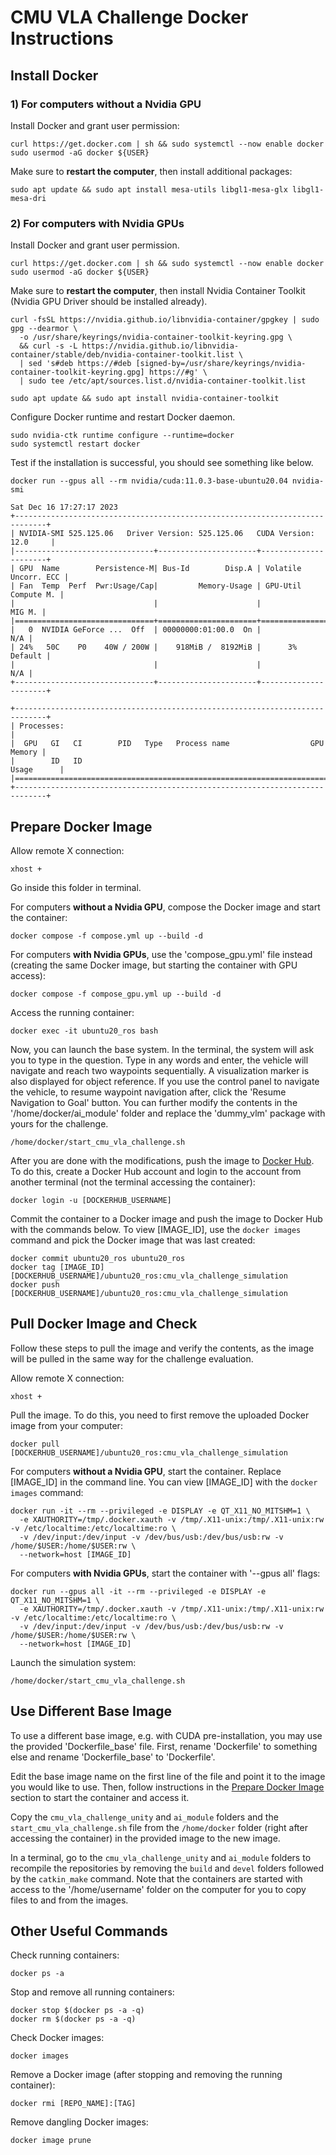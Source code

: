 # CMU VLA Challenge Docker Instructions

## Install Docker

### 1) For computers without a Nvidia GPU

Install Docker and grant user permission:
```
curl https://get.docker.com | sh && sudo systemctl --now enable docker
sudo usermod -aG docker ${USER}
```
Make sure to **restart the computer**, then install additional packages:
```
sudo apt update && sudo apt install mesa-utils libgl1-mesa-glx libgl1-mesa-dri
```

### 2) For computers with Nvidia GPUs

Install Docker and grant user permission.
```
curl https://get.docker.com | sh && sudo systemctl --now enable docker
sudo usermod -aG docker ${USER}
```
Make sure to **restart the computer**, then install Nvidia Container Toolkit (Nvidia GPU Driver
should be installed already).

```
curl -fsSL https://nvidia.github.io/libnvidia-container/gpgkey | sudo gpg --dearmor \
  -o /usr/share/keyrings/nvidia-container-toolkit-keyring.gpg \
  && curl -s -L https://nvidia.github.io/libnvidia-container/stable/deb/nvidia-container-toolkit.list \
  | sed 's#deb https://#deb [signed-by=/usr/share/keyrings/nvidia-container-toolkit-keyring.gpg] https://#g' \
  | sudo tee /etc/apt/sources.list.d/nvidia-container-toolkit.list
```
```
sudo apt update && sudo apt install nvidia-container-toolkit
```
Configure Docker runtime and restart Docker daemon.
```
sudo nvidia-ctk runtime configure --runtime=docker
sudo systemctl restart docker
```
Test if the installation is successful, you should see something like below.
```
docker run --gpus all --rm nvidia/cuda:11.0.3-base-ubuntu20.04 nvidia-smi
```
```
Sat Dec 16 17:27:17 2023       
+-----------------------------------------------------------------------------+
| NVIDIA-SMI 525.125.06   Driver Version: 525.125.06   CUDA Version: 12.0     |
|-------------------------------+----------------------+----------------------+
| GPU  Name        Persistence-M| Bus-Id        Disp.A | Volatile Uncorr. ECC |
| Fan  Temp  Perf  Pwr:Usage/Cap|         Memory-Usage | GPU-Util  Compute M. |
|                               |                      |               MIG M. |
|===============================+======================+======================|
|   0  NVIDIA GeForce ...  Off  | 00000000:01:00.0  On |                  N/A |
| 24%   50C    P0    40W / 200W |    918MiB /  8192MiB |      3%      Default |
|                               |                      |                  N/A |
+-------------------------------+----------------------+----------------------+
                                                                               
+-----------------------------------------------------------------------------+
| Processes:                                                                  |
|  GPU   GI   CI        PID   Type   Process name                  GPU Memory |
|        ID   ID                                                   Usage      |
|=============================================================================|
+-----------------------------------------------------------------------------+
```

## Prepare Docker Image

Allow remote X connection:
```
xhost +
```
Go inside this folder in terminal.

For computers **without a Nvidia GPU**, compose the Docker image and start the container:
```
docker compose -f compose.yml up --build -d
```
For computers **with Nvidia GPUs**, use the 'compose_gpu.yml' file instead (creating the same Docker image, but starting the container with GPU access):
```
docker compose -f compose_gpu.yml up --build -d
```
Access the running container:
```
docker exec -it ubuntu20_ros bash
```
Now, you can launch the base system. In the terminal, the system will ask you to type in the question. Type in any words and enter, the vehicle will navigate and reach two waypoints sequentially. A visualization marker is also displayed for object reference. If you use the control panel to navigate the vehicle, to resume waypoint navigation after, click the 'Resume Navigation to Goal' button. You can further modify the contents in the '/home/docker/ai_module' folder and replace the 'dummy_vlm' package with yours for the challenge.
```
/home/docker/start_cmu_vla_challenge.sh
```
After you are done with the modifications, push the image to [Docker Hub](https://hub.docker.com/). To do this, create a Docker Hub account and login to the account from another terminal (not the terminal accessing the container):
```
docker login -u [DOCKERHUB_USERNAME]
```
Commit the container to a Docker image and push the image to Docker Hub with the commands below. To view [IMAGE_ID], use the ``docker images`` command and pick the Docker image that was last created:
```
docker commit ubuntu20_ros ubuntu20_ros
docker tag [IMAGE_ID] [DOCKERHUB_USERNAME]/ubuntu20_ros:cmu_vla_challenge_simulation
docker push [DOCKERHUB_USERNAME]/ubuntu20_ros:cmu_vla_challenge_simulation
```

## Pull Docker Image and Check

Follow these steps to pull the image and verify the contents, as the image will be pulled in the same way for the challenge evaluation. 

Allow remote X connection:
```
xhost +
```
Pull the image. To do this, you need to first remove the uploaded Docker image from your computer:
```
docker pull [DOCKERHUB_USERNAME]/ubuntu20_ros:cmu_vla_challenge_simulation
```
For computers **without a Nvidia GPU**, start the container. Replace [IMAGE_ID] in the command line. You can view [IMAGE_ID] with the ``docker images`` command:
```
docker run -it --rm --privileged -e DISPLAY -e QT_X11_NO_MITSHM=1 \
  -e XAUTHORITY=/tmp/.docker.xauth -v /tmp/.X11-unix:/tmp/.X11-unix:rw -v /etc/localtime:/etc/localtime:ro \
  -v /dev/input:/dev/input -v /dev/bus/usb:/dev/bus/usb:rw -v /home/$USER:/home/$USER:rw \
  --network=host [IMAGE_ID]
```
For computers **with Nvidia GPUs**, start the container with '--gpus all' flags:
```
docker run --gpus all -it --rm --privileged -e DISPLAY -e QT_X11_NO_MITSHM=1 \
  -e XAUTHORITY=/tmp/.docker.xauth -v /tmp/.X11-unix:/tmp/.X11-unix:rw -v /etc/localtime:/etc/localtime:ro \
  -v /dev/input:/dev/input -v /dev/bus/usb:/dev/bus/usb:rw -v /home/$USER:/home/$USER:rw \
  --network=host [IMAGE_ID]
```
Launch the simulation system:
```
/home/docker/start_cmu_vla_challenge.sh
```

## Use Different Base Image

To use a different base image, e.g. with CUDA pre-installation, you may use the provided 'Dockerfile_base' file. First, rename 'Dockerfile' to something else and rename 'Dockerfile_base' to 'Dockerfile'. 

Edit the base image name on the first line of the file and point it to the image you would like to use. Then, follow instructions in the [Prepare Docker Image](#prepare-docker-image) section to start the container and access it. 

Copy the `cmu_vla_challenge_unity` and `ai_module` folders and the `start_cmu_vla_challenge.sh` file from the `/home/docker` folder (right after accessing the container) in the provided image to the new image. 

In a terminal, go to the `cmu_vla_challenge_unity` and `ai_module` folders to recompile the repositories by removing the `build` and `devel` folders followed by the `catkin_make` command. Note that the containers are started with access to the '/home/username' folder on the computer for you to copy files to and from the images.

## Other Useful Commands

Check running containers:
```
docker ps -a
```
Stop and remove all running containers:
```
docker stop $(docker ps -a -q)
docker rm $(docker ps -a -q)
```
Check Docker images:
```
docker images
```
Remove a Docker image (after stopping and removing the running container):
```
docker rmi [REPO_NAME]:[TAG]
```
Remove dangling Docker images:
```
docker image prune
```
